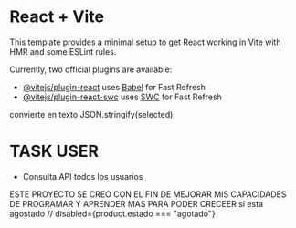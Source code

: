 # React + Vite

This template provides a minimal setup to get React working in Vite with HMR and some ESLint rules.

Currently, two official plugins are available:

- [@vitejs/plugin-react](https://github.com/vitejs/vite-plugin-react/blob/main/packages/plugin-react/README.md) uses [Babel](https://babeljs.io/) for Fast Refresh
- [@vitejs/plugin-react-swc](https://github.com/vitejs/vite-plugin-react-swc) uses [SWC](https://swc.rs/) for Fast Refresh

convierte en texto 
 JSON.stringify(selected)

# TASK  USER
- Consulta API todos los usuarios

ESTE PROYECTO SE CREO CON EL FIN DE MEJORAR MIS CAPACIDADES DE PROGRAMAR Y APRENDER MAS PARA PODER CRECEER 
si esta agostado
 // disabled={product.estado === "agotado"}